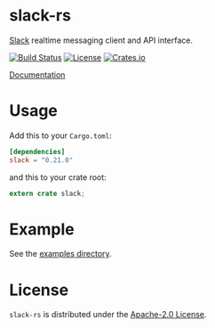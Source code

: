 # slack-rs

[Slack][slack] realtime messaging client and API interface.

[![Build Status][ci-img]][ci-url] [![License][license-img]][license-url] [![Crates.io][crates-img]][crates-url]

[Documentation](https://slack-rs.github.io/slack-rs)

# Usage

Add this to your `Cargo.toml`:
```toml
[dependencies]
slack = "0.21.0"
```

and this to your crate root:

```rust
extern crate slack;
```

# Example
See the [examples directory](./examples).

# License
`slack-rs` is distributed under the [Apache-2.0 License](./LICENSE).

[ci-img]: https://travis-ci.org/slack-rs/slack-rs.svg?branch=master
[ci-url]: https://travis-ci.org/slack-rs/slack-rs
[crates-img]: https://img.shields.io/crates/v/slack.svg
[crates-url]: https://crates.io/crates/slack
[license-img]: https://img.shields.io/github/license/slack-rs/slack-rs.svg
[license-url]: https://raw.githubusercontent.com/slack-rs/slack-rs/master/LICENSE
[slack]: https://api.slack.com/
